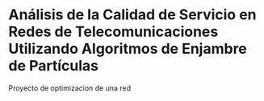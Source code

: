 # Análisis de la Calidad de Servicio en Redes de Telecomunicaciones Utilizando Algoritmos de Enjambre de Partículas
Proyecto de optimizacion de una red
